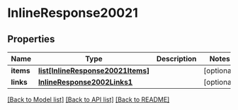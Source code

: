 # InlineResponse20021

## Properties
Name | Type | Description | Notes
------------ | ------------- | ------------- | -------------
**items** | [**list[InlineResponse20021Items]**](InlineResponse20021Items.md) |  | [optional] 
**links** | [**InlineResponse2002Links1**](InlineResponse2002Links1.md) |  | [optional] 

[[Back to Model list]](../README.md#documentation-for-models) [[Back to API list]](../README.md#documentation-for-api-endpoints) [[Back to README]](../README.md)


